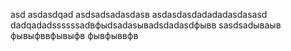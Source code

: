 asd
asdasdqad
asdsadsadasdasв
asdasdasdadadadasdasasd
dadqadadssssssadвфыdsadasываdsdadasdфывв
sasdsadываыв
фывыфввфывыфв
фывфыввфв
